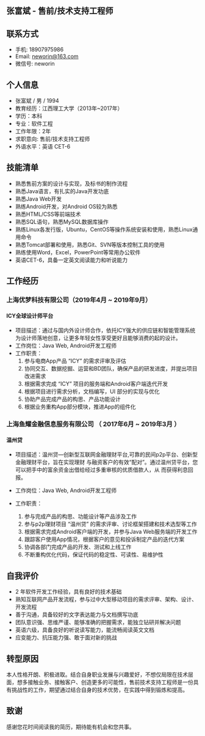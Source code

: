 ## 张富斌 - 售前/技术支持工程师



## 联系方式

- 手机: 18907975986
- Email: neworin@163.com
- 微信号: neworin

## 个人信息

- 张富斌 / 男 / 1994
- 教育经历：江西理工大学（2013年~2017年）
- 学历：本科
- 专业：软件工程
- 工作年限：2年
- 求职意向: 售前/技术支持工程师
- 外语水平：英语 CET-6



## 技能清单

- 熟悉售前方案的设计与实现，及标书的制作流程
- 熟悉Java语言，有扎实的Java开发功底
- 熟悉Java Web开发
- 熟练Android开发，对Android OS较为熟悉
- 熟悉HTML/CSS等前端技术
- 熟悉SQL语句，熟悉MySQL数据库操作
- 熟练Linux各发行版，Ubuntu，CentOS等操作系统安装和使用，熟悉Linux通用命令
- 熟悉Tomcat部署和使用，熟悉Git、SVN等版本控制工具的使用
- 熟练使用Word，Excel，PowerPoint等常用办公软件
- 英语CET-6，具备一定英文阅读能力和听说能力



## 工作经历

### 上海优梦科技有限公司（2019年4月 ~ 2019年9月）

#### ICY全球设计师平台

- 项目描述：通过与国内外设计师合作，依托ICY强大的供应链和智能管理系统为设计师落地创意，让更多年轻女性享受更好且能够消费的起的设计。
- 工作岗位：Java Web, Android开发工程师
- 工作职责：
  1. 参与电商App产品 “ICY” 的需求评审及评估
  2. 协同交互、数据挖掘、运营和BD团队，确保产品的研发进度，并提出项目改进需求
  3. 根据需求完成 “ICY” 项目的服务端和Android客户端迭代开发
  4. 根据项目进行需求分析，文档编写，UI 部分的实现与优化
  5. 协助产品完成产品的构思、产品功能设计
  6. 根据业务重构App部分模块，推进App的组件化



### 上海鱼耀金融信息服务有限公司 （ 2017年6月 ~ 2019年3月 ）

#### 温州贷

- 项目描述：温州贷—创新型互联网金融理财平台,可靠的民间p2p平台、创新型金融理财平台，旨在实现理财 与融资客户的有效“配对”。通过温州贷平台，您可以把手中的富余资金出借给经过多重审核的优质借款人，从 而获得利息回报。 

- 工作岗位：Java Web, Android开发工程师
- 工作职责：
  1. 参与完成产品的构思、功能设计等产品涉及工作
  2. 参与p2p理财项目 “温州贷” 的需求评审、讨论框架搭建和技术选型等工作
  3. 根据需求完成Android客户端的开发，并参与Java Web服务端的开发工作
  4. 跟踪客户使用App情况，根据客户的意见和投诉制定产品的迭代方案
  5. 协调各部门完成产品的开发、测试和上线工作
  6. 不断重构优化代码，保证代码的稳定性、可读性、易维护性



## 自我评价
- 2 年软件开发工作经验，具有良好的技术基础
- 熟知互联网产品开发流程，参与过中大型移动项目的需求评审、架构、设计、开发流程
- 善于沟通，具备较好的文字表达能力与文档撰写功底
- 团队意识强、思维严谨、能够准确的把握需求，能独立钻研并解决问题
- 英语六级，具备良好的听说读写能力，能流畅阅读英文文档
- 应变能力、抗压能力强、敢于面对新的挑战



## 转型原因
本人性格开朗、积极进取。结合自身职业发展与兴趣爱好，不想仅局限在技术层面，想多接触业务、接触客户、创造更多的可能性，售前技术支持工程师是一份具有挑战性的工作，期望通过结合自身的技术优势，在实践中得到锻炼和提高。




## 致谢

感谢您花时间阅读我的简历，期待能有机会和您共事。